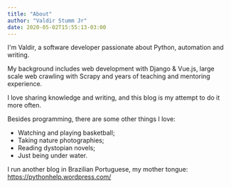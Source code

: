 ```yaml
---
title: "About"
author: "Valdir Stumm Jr"
date: 2020-05-02T15:55:13-03:00
---
```


I'm Valdir, a software developer passionate about Python, automation and writing.

My background includes web development with Django & Vue.js, large scale web crawling with Scrapy and years of teaching and mentoring experience.

I love sharing knowledge and writing, and this blog is my attempt to do it more often.

Besides programming, there are some other things I love:

- Watching and playing basketball;
- Taking nature photographies;
- Reading dystopian novels;
- Just being under water.

I run another blog in Brazilian Portuguese, my mother tongue: https://pythonhelp.wordpress.com/